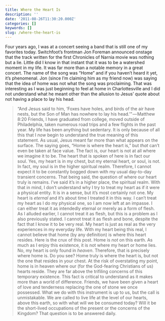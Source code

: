```yaml
---
title: Where the Heart Is
description: ''
date: '2011-08-26T11:30:20.000Z'
categories: []
keywords: []
slug: /where-the-heart-is
---
```

Four years ago, I was at a concert seeing a band that is still one of my favorites today. Switchfoot’s frontman Jon Foreman announced onstage that the track written for the first Chronicles of Narnia movie was nothing but a lie. Little did I know in that instant that it was to be a watershed moment in my life. It was far more than a notable memory in a great concert.
The name of the song was “Home” and if you haven’t heard it yet, it’s phenomenal. Jon (since I’m claiming him as my friend now) was saying that the idea of home was not what the song was proclaiming. That was interesting as I was just beginning to feel at home in Charlottesville and I did not understand what he meant other than the allusion to Jesus’ quote about not having a place to lay his head.
> “And Jesus said to him, ‘Foxes have holes, and birds of the air have nests, but the Son of Man has nowhere to lay his head.’” — Matthew 8:20
Friends, I have graduated from college, moved outside of Philadelphia, taken numerous road trips and a few flights in the past year. My life has been anything but sedentary. It is only because of all this that I _now_ begin to understand the true meaning of this statement. As usual, Jesus meant far more than what appears on the surface.
The saying goes, “Home is where the heart is,” but _that_ can’t even be taken at face value. The fact is, our heart is not at all where we imagine it to be. The heart that is spoken of here is in fact our soul. Yes, my heart is in my chest, but my eternal heart, or soul, is not. In fact, my soul is in the higher spiritual realm. Therefore, I cannot expect it to be constantly bogged down with my usual day-to-day transient concerns.
That being said, the question of where our heart truly is remains. I’ve said it’s in a higher place, the spiritual realm. With that in mind, I don’t understand why I try to treat my heart as if it were a physical entity. It is in a sense, but it’s most certainly not one. My heart is _eternal_ and it’s about time I treated it in this way.
I can’t treat my heart as I do my physical one, so I am now left at an impasse. I can either treat it as intendedly eternal or merely as a form of flesh. As I alluded earlier, I cannot treat it as flesh, but this is a problem as I also previously stated. I cannot treat it as flesh and bone, despite the fact that I know it to be very real.
My heart is just as real as the very experiences in my everyday life. With my heart being this real, I cannot believe that home (by any definition) is where this heart resides. Here is the crux of this post.
Home is _not_ on this earth. As much as I enjoy this existence, it is not where my heart or home lies. No, my heart is only found in _heaven_. Therefore, that is precisely where home is. Do you see? Home truly is where the heart is, but not the one that resides in your chest.
At the risk of overstating my point, home is in heaven where our (for the God-fearing Christians of us) hearts reside. They are far above the trifiling concerns of this temporary existence. This fact is critical to understand as it makes more than a world of difference. Friends, we have been given a heart of love and tenderness replacing the one of stone we once possessed. What we do with this instrument is up to us, but the call is unmistakable. We are called to live life at the level of our hearts, above this earth, so with what will we be consumed today? Will it be the short-lived occupations of the present or the concerns of the Kingdom? That question is to be answered daily.
